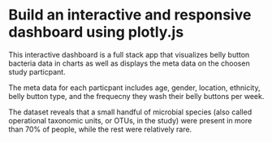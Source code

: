 # Build an interactive and responsive dashboard using plotly.js

This interactive dashboard is a full stack app that visualizes belly button bacteria data in charts as well as displays the meta data on the choosen study particpant.

The meta data for each particpant includes age, gender, location, ethnicity, belly button type, and the frequecny they wash their belly buttons per week.

The dataset reveals that a small handful of microbial species (also called operational taxonomic units, or OTUs, in the study) were present in more than 70% of people, while the rest were relatively rare.

